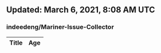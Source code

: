## Updated: March 6, 2021, 8:08 AM UTC


### indeedeng/Mariner-Issue-Collector
|**Title**|**Age**|
|:----|:----|